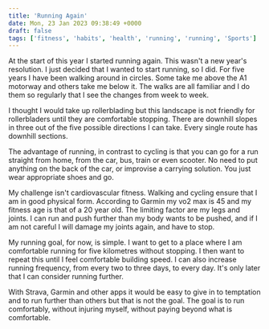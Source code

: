 ```yaml
---
title: 'Running Again'
date: Mon, 23 Jan 2023 09:38:49 +0000
draft: false
tags: ['fitness', 'habits', 'health', 'running', 'running', 'Sports']
---
```


At the start of this year I started running again. This wasn't a new year's resolution. I just decided that I wanted to start running, so I did. For five years I have been walking around in circles. Some take me above the A1 motorway and others take me below it. The walks are all familiar and I do them so regularly that I see the changes from week to week.

I thought I would take up rollerblading but this landscape is not friendly for rollerbladers until they are comfortable stopping. There are downhill slopes in three out of the five possible directions I can take. Every single route has downhill sections.

The advantage of running, in contrast to cycling is that you can go for a run straight from home, from the car, bus, train or even scooter. No need to put anything on the back of the car, or improvise a carrying solution. You just wear appropriate shoes and go.

My challenge isn't cardiovascular fitness. Walking and cycling ensure that I am in good physical form. According to Garmin my vo2 max is 45 and my fitness age is that of a 20 year old. The limiting factor are my legs and joints. I can run and push further than my body wants to be pushed, and if I am not careful I will damage my joints again, and have to stop.

My running goal, for now, is simple. I want to get to a place where I am comfortable running for five kilometres without stopping. I then want to repeat this until I feel comfortable building speed. I can also increase running frequency, from every two to three days, to every day. It's only later that I can consider running further.

With Strava, Garmin and other apps it would be easy to give in to temptation and to run further than others but that is not the goal. The goal is to run comfortably, without injuring myself, without paying beyond what is comfortable.